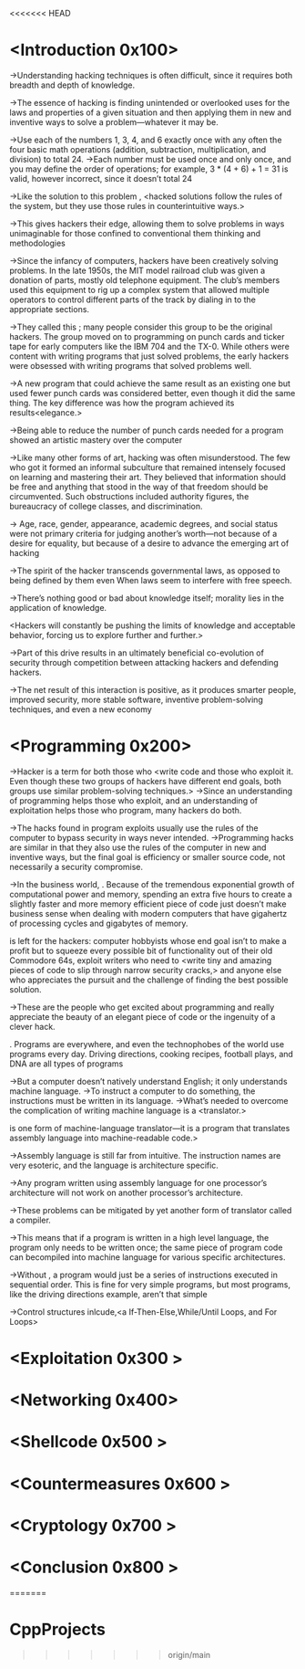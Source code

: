 <<<<<<< HEAD
# <a HACKING: THE ART OF EXPLOITATION by Jon Erickson > #



# <Introduction 0x100>
    
  <Hacking is really just the act of finding a clever and counterintuitive solution to a problem.> 
  ->Understanding hacking techniques is often difficult, since it requires both breadth and depth of knowledge.
  
  ->The essence of hacking is finding unintended or overlooked uses for the laws and properties of a given situation and then applying them in new and inventive ways to solve a problem—whatever it may be.
  
  <The following math problem illustrates the essence of hacking:>
  ->Use each of the numbers 1, 3, 4, and 6 exactly once with any often the four basic math operations (addition, subtraction, multiplication, and division) to total 24. 
  ->Each number must be used once and only once, and you may define the order of operations; for example, 3 * (4 + 6) + 1 = 31 is valid, however incorrect, since it doesn’t total 24
  
  ->Like the solution to this problem , <hacked solutions follow the rules of the system, but they use those rules in counterintuitive ways.>
  
  ->This gives hackers their edge, allowing them to 
  solve problems in ways unimaginable for those confined  to conventional them  thinking and methodologies

  ->Since the infancy of computers, hackers have been creatively solving problems. In the late 1950s, the MIT model railroad club was given a donation of parts, mostly old telephone equipment. The club’s members used this equipment to rig up a complex system that allowed multiple operators to control different parts of the track by dialing in to the appropriate sections. 
  
  ->They called this <new and inventive use of telephone equipment hacking >; many people consider this group to be the original hackers. The group moved on to programming on punch cards and ticker tape for early computers like the IBM 704 and the TX-0. While others were content with writing programs that just solved problems, the early hackers were obsessed   with writing programs that solved problems well. 

  ->A new program that could achieve the same result as an existing one but used fewer punch cards was considered better, even though it did the same thing. The key difference was how the program achieved its results<elegance.>
  
  ->Being able to reduce the number of punch cards needed for a program showed an artistic mastery over the computer

  ->Like many other forms of art, hacking was often misunderstood. The few who got it formed an informal subculture that remained intensely focused on learning and mastering their art. They believed that information should be free and anything that stood in the way of that freedom should be circumvented. Such obstructions included authority figures, the bureaucracy of college classes, and discrimination.

  -> Age, race, gender, appearance, academic degrees, and social status were not primary criteria for judging another’s worth—not because of a desire for equality, but because of a desire to advance the emerging art of hacking

  ->The spirit of the hacker transcends governmental laws, as opposed to being defined by them even When laws seem to interfere with free speech.

  ->There’s nothing good or bad about knowledge itself; morality lies in the application of knowledge.
  
  <Hackers will constantly be pushing the limits of knowledge and acceptable behavior, forcing us to explore further and further.>
  
  ->Part of this drive results in an ultimately beneficial co-evolution of security through competition between attacking hackers and defending hackers.

  ->The net result of this interaction is positive, as it produces smarter people, improved security, more stable software, inventive problem-solving techniques, and even a new economy


#  <Programming 0x200>
  ->Hacker is a term for both those who <write code and those who exploit it. Even though these two groups of hackers have different end goals, both groups use similar problem-solving techniques.> 
  ->Since an understanding of programming helps those who exploit, and an understanding of exploitation helps those who program, many hackers do both.

  ->The hacks found in program exploits usually use the rules of the computer to bypass security in ways never intended. 
  ->Programming hacks are similar in that they also use the rules of the computer in new and inventive ways, but the final goal is efficiency or smaller source code, not necessarily a security compromise. 
  
  ->In the business world, <more importance is placed on churning out functional code than on achieving clever hacks and elegance>. Because of the tremendous exponential growth of computational power and memory, spending an extra five hours to create a slightly faster and more memory efficient piece of code just doesn’t make business sense when dealing with modern computers that have gigahertz of processing cycles and gigabytes of memory.

  <True appreciation of programming elegance> is left for the hackers: computer hobbyists whose end goal isn’t to make a profit but to squeeze every possible bit of functionality out of their old Commodore 64s, exploit writers who need to <write tiny and amazing pieces of code to slip through narrow security cracks,> and anyone else who appreciates the pursuit and the challenge of finding the best possible solution.
  
  ->These are the people who get excited about programming and really appreciate the beauty of an elegant piece of code or the ingenuity of a clever hack.
  
  <Programming is a very natural and intuitive concept. A program is nothing more than a series of statements written in a specific language>. Programs are everywhere, and even the technophobes of the world use programs every day. Driving directions, cooking recipes, football plays, and DNA are all types of programs    

  ->But a computer doesn’t natively understand English; it only understands machine language. 
  ->To instruct a computer to do something, the instructions must be written in its language.
  ->What’s needed to overcome the complication of writing machine language is a <translator.>
  
  <An assembler> is one form of machine-language translator—it is a program that translates assembly language into machine-readable code.>

  ->Assembly language is still far from intuitive. The instruction names are very esoteric, and the language is architecture specific.
  
  ->Any program written using assembly language for one processor’s architecture will not work on another processor’s architecture.

  ->These problems can be mitigated by yet another form of translator called a compiler. 

  <A compiler converts a high-level language into machine language. High-level languages are much more intuitive than assembly language and can be converted into many different types of machine language for different processor architectures.> 
  
  ->This means that if a program is written in a high level language, the program only needs to be written once; the same piece of program code can becompiled into machine language for various specific architectures.

  ->Without <control structures>, a program would just be a series of instructions executed in sequential order. This is fine for very simple programs, but most programs, like the driving directions example, aren’t that simple

  ->Control structures inlcude,<a If-Then-Else,While/Until Loops, and For Loops>

# <Exploitation 0x300 >
# <Networking 0x400>
# <Shellcode 0x500 >
# <Countermeasures 0x600 >
# <Cryptology 0x700 >
# <Conclusion 0x800 > 

=======
# CppProjects
>>>>>>> origin/main
